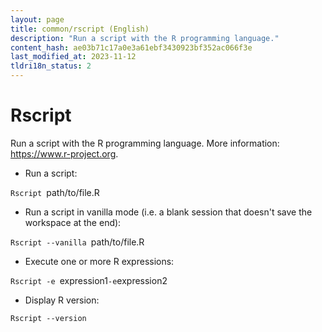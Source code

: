 ```yaml
---
layout: page
title: common/rscript (English)
description: "Run a script with the R programming language."
content_hash: ae03b71c17a0e3a61ebf3430923bf352ac066f3e
last_modified_at: 2023-11-12
tldri18n_status: 2
---
```

# Rscript

Run a script with the R programming language.
More information: <https://www.r-project.org>.

- Run a script:

`Rscript `<span class="tldr-var badge badge-pill bg-dark-lm bg-white-dm text-white-lm text-dark-dm font-weight-bold">path/to/file.R</span>

- Run a script in vanilla mode (i.e. a blank session that doesn't save the workspace at the end):

`Rscript --vanilla `<span class="tldr-var badge badge-pill bg-dark-lm bg-white-dm text-white-lm text-dark-dm font-weight-bold">path/to/file.R</span>

- Execute one or more R expressions:

`Rscript -e `<span class="tldr-var badge badge-pill bg-dark-lm bg-white-dm text-white-lm text-dark-dm font-weight-bold">expression1</span>` -e `<span class="tldr-var badge badge-pill bg-dark-lm bg-white-dm text-white-lm text-dark-dm font-weight-bold">expression2</span>

- Display R version:

`Rscript --version`
